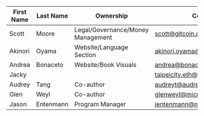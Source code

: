 | First Name | Last Name | Ownership                         | Contact                        | Translation Focus? | Responsibilities | Note |
| ---------- | --------- | --------------------------------- | ------------------------------ | ------------------ | ---------------- | ---- |
| Scott      | Moore     | Legal/Governance/Money Management | scott@gitcoin.co               |                    |                  |      |
| Akinori    | Oyama     | Website/Language Section          | akinori.oyama@akinorioyama.com | Japanese           |                  |      |
| Andrea     | Bonaceto  | Website/Book Visuals              | andrea@bonaceto.com            |                    |                  |      |
| Jacky      |           |                                   | taipeicity.eth@gmail.com       |                    |                  |      |
| Audrey     | Tang      | Co-author                         | audreyt@audreyt.org            |                    |                  |      |
| Glen       | Weyl      | Co-author                         | glenweyl@microsoft.com         |                    |                  |      |
| Jason      | Entenmann | Program Manager                   | jentenmann@microsoft.com       |                    |                  |      |  
